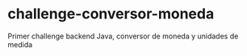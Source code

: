 # challenge-conversor-moneda
Primer challenge backend Java, conversor de moneda y unidades de medida
